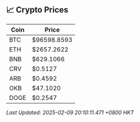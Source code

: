 ## 📈 Crypto Prices

| Coin | Price |
| ---- | ----- |
| BTC | $96598.8593 |
| ETH | $2657.2622 |
| BNB | $629.1066 |
| CRV | $0.5127 |
| ARB | $0.4592 |
| OKB | $47.1020 |
| DOGE | $0.2547 |

_Last Updated: 2025-02-09 20:10:11.471 +0800 HKT_